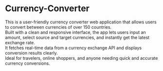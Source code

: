 # Currency-Converter
This is a user-friendly currency converter web application that allows users to convert between currencies of over 150 countries.  
Built with a clean and responsive interface, the app lets users input an amount, select source and target currencies, and instantly get the latest exchange rate.  
It fetches real-time data from a currency exchange API and displays conversion results clearly.  
Ideal for travelers, online shoppers, and anyone needing quick and accurate currency conversions.
